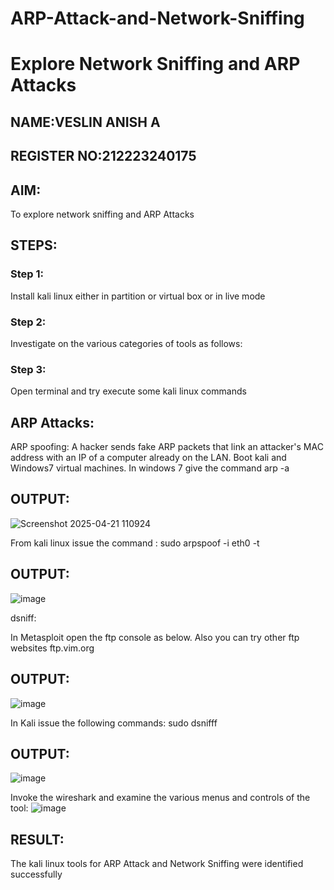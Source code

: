 # ARP-Attack-and-Network-Sniffing
# Explore Network Sniffing and ARP Attacks
## NAME:VESLIN ANISH A
## REGISTER NO:212223240175

## AIM:

To explore network sniffing and ARP Attacks

## STEPS:

### Step 1:

Install kali linux either in partition or virtual box or in live mode

### Step 2:

Investigate on the various categories of tools as follows:


### Step 3:
Open terminal and try execute some kali linux commands

## ARP Attacks:  
ARP spoofing: A hacker sends fake ARP packets that link an attacker's MAC address with an IP of a computer already on the LAN. 
Boot kali and Windows7 virtual machines.
In windows 7 give the command arp -a
## OUTPUT:
![Screenshot 2025-04-21 110924](https://github.com/user-attachments/assets/d0a7f8af-379b-40ec-a17d-b1b070e72c3d)


From kali linux issue the command :
sudo arpspoof -i eth0 -t <target system> <gateway>
## OUTPUT:
![image](https://github.com/user-attachments/assets/3b925aa2-2f88-4c4a-bd75-c0b99ce9d1e7)


 dsniff:


In Metasploit open the ftp console as below. Also you can try other ftp websites ftp.vim.org
## OUTPUT:
![image](https://github.com/user-attachments/assets/f1f4f7dd-ab9b-45e9-8d2d-da131d6143a0)




In Kali issue the following commands:
sudo dsnifff
## OUTPUT:

![image](https://github.com/user-attachments/assets/ee901ad1-b600-41b1-bea9-7f97b264ef0b)


Invoke the wireshark and examine the various menus  and controls of the tool:
![image](https://github.com/user-attachments/assets/ad9d4e40-61ab-4c66-be20-ed352703d9d1)


## RESULT:
The kali linux tools for ARP Attack and Network Sniffing were identified successfully
